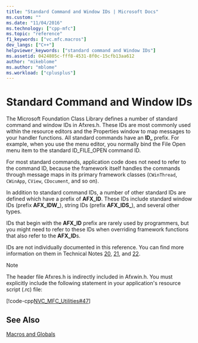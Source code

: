 ```yaml
---
title: "Standard Command and Window IDs | Microsoft Docs"
ms.custom: ""
ms.date: "11/04/2016"
ms.technology: ["cpp-mfc"]
ms.topic: "reference"
f1_keywords: ["vc.mfc.macros"]
dev_langs: ["C++"]
helpviewer_keywords: ["standard command and Window IDs"]
ms.assetid: 0424805c-fff8-4531-8f0c-15cfb13aa612
author: "mikeblome"
ms.author: "mblome"
ms.workload: ["cplusplus"]
---
```

# Standard Command and Window IDs
The Microsoft Foundation Class Library defines a number of standard command and window IDs in Afxres.h. These IDs are most commonly used within the resource editors and the Properties window to map messages to your handler functions. All standard commands have an **ID_** prefix. For example, when you use the menu editor, you normally bind the File Open menu item to the standard ID_FILE_OPEN command ID.  
  
 For most standard commands, application code does not need to refer to the command ID, because the framework itself handles the commands through message maps in its primary framework classes (`CWinThread`, `CWinApp`, `CView`, `CDocument`, and so on).  
  
 In addition to standard command IDs, a number of other standard IDs are defined which have a prefix of **AFX_ID**. These IDs include standard window IDs (prefix      **AFX_IDW_**), string IDs (prefix **AFX_IDS_**), and several other types.  
  
 IDs that begin with the **AFX_ID** prefix are rarely used by programmers, but you might need to refer to these IDs when overriding framework functions that also refer to the **AFX_ID**s.  
  
 IDs are not individually documented in this reference. You can find more information on them in Technical Notes [20](../../mfc/tn020-id-naming-and-numbering-conventions.md), [21](../../mfc/tn021-command-and-message-routing.md), and [22](../../mfc/tn022-standard-commands-implementation.md).  
  
> [!NOTE]
>  The header file Afxres.h is indirectly included in Afxwin.h. You must explicitly include the following statement in your application's resource script (.rc) file:  
  
 [!code-cpp[NVC_MFC_Utilities#47](../../mfc/codesnippet/cpp/standard-command-and-window-ids_1.h)]  
  
## See Also  
 [Macros and Globals](../../mfc/reference/mfc-macros-and-globals.md)
